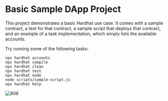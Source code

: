 # Basic Sample DApp Project

This project demonstrates a basic Hardhat use case. It comes with a sample contract, a test for that contract, a sample script that deploys that contract, and an example of a task implementation, which simply lists the available accounts.

Try running some of the following tasks:

```shell
npx hardhat accounts
npx hardhat compile
npx hardhat clean
npx hardhat test
npx hardhat node
node scripts/sample-script.js
npx hardhat help
```
![806](https://user-images.githubusercontent.com/91646273/162478616-f98ece47-e1dc-48bb-9028-e47eca48c80f.png)
